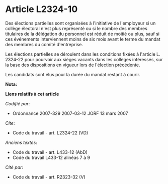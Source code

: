 # Article L2324-10

Des élections partielles sont organisées à l'initiative de l'employeur si un collège électoral n'est plus représenté ou si le
nombre des membres titulaires de la délégation du personnel est réduit de moitié ou plus, sauf si ces événements
interviennent moins de six mois avant le terme du mandat des membres du comité d'entreprise.

Les élections partielles se déroulent dans les conditions fixées à l'article L. 2324-22 pour pourvoir aux sièges vacants dans
les collèges intéressés, sur la base des dispositions en vigueur lors de l'élection précédente.

Les candidats sont élus pour la durée du mandat restant à courir.

**Nota:**



**Liens relatifs à cet article**

_Codifié par_:

  - Ordonnance 2007-329 2007-03-12 JORF 13 mars 2007

_Cite_:

  - Code du travail - art. L2324-22 (VD)

_Anciens textes_:

  - Code du travail - art. L433-12 (AbD)
  - Code du travail L433-12 alinéas 7 à 9

_Cité par_:

  - Code du travail - art. R2323-32 (V)
